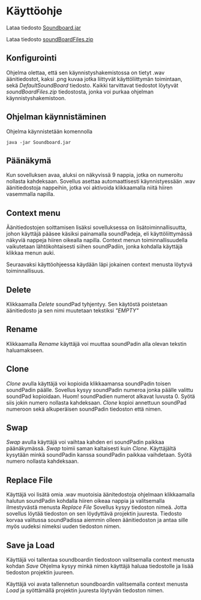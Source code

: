 # Käyttöohje

Lataa tiedosto [Soundboard.jar](https://github.com/synesteesia/ot-harjoitustyo/releases/download/Viikko6/Soundboard.jar)

Lataa tiedosto [soundBoardFiles.zip](https://github.com/synesteesia/ot-harjoitustyo/releases/download/Viikko6/soundBoardFiles.zip)

## Konfigurointi

Ohjelma olettaa, että sen käynnistyshakemistossa on tietyt .wav äänitiedostot, kaksi .png kuvaa jotka liittyvät käyttöliittymän toimintaan, sekä _DefaultSoundBoard_ tiedosto. Kaikki tarvittavat tiedostot löytyvät _soundBoardFiles.zip_ tiedostosta, jonka voi purkaa ohjelman käynnistyshakemistoon.

## Ohjelman käynnistäminen

Ohjelma käynnistetään komennolla 

```
java -jar Soundboard.jar
```

## Päänäkymä

Kun sovelluksen avaa, aluksi on näkyvissä 9 nappia, jotka on numeroitu nollasta kahdeksaan. Sovellus asettaa automaattisesti käynnistyessään .wav äänitiedostoja nappeihin, jotka voi aktivoida klikkaamalla niitä hiiren vasemmalla napilla.

## Context menu

Äänitiedostojen soittamisen lisäksi sovelluksessa on lisätoiminnallisuutta, johon käyttäjä pääsee käsiksi painamalla soundPadeja, eli käyttöliittymässä näkyviä nappeja hiiren oikealla napilla. Context menun toiminnallisuudella vaikutetaan lähtökohtaisesti siihen soundPadiin, jonka kohdalla käyttäjä klikkaa menun auki.

Seuraavaksi käyttöohjeessa käydään läpi jokainen context menusta löytyvä toiminnallisuus.


## Delete

Klikkaamalla _Delete_ soundPad tyhjentyy. 
Sen käytöstä poistetaan äänitiedosto ja sen nimi muutetaan tekstiksi _"EMPTY"_

## Rename

Klikkaamalla _Rename_ käyttäjä voi muuttaa soundPadin alla olevan tekstin haluamakseen.

## Clone

_Clone_ avulla käyttäjä voi kopioida klikkaamansa soundPadin toisen soundPadin päälle.
Sovellus kysyy soundPadin numeroa jonka päälle valittu soundPad kopioidaan. Huom! soundPadien numerot alkavat luvusta 0. Syötä siis jokin numero nollasta kahdeksaan.
_Clone_ kopioi annettuun soundPad numeroon sekä alkuperäisen soundPadin tiedoston että nimen.

## Swap

_Swap_ avulla käyttäjä voi vaihtaa kahden eri soundPadin paikkaa päänäkymässä.
_Swap_ toimii saman kaltaisesti kuin _Clone_. Käyttäjältä kysytään minkä soundPadin kanssa soundPadin paikkaa vaihdetaan. Syötä numero nollasta kahdeksaan.

## Replace File

Käyttäjä voi lisätä omia .wav muotoisia äänitedostoja ohjelmaan klikkaamalla halutun soundPadin kohdalla hiiren oikeaa nappia ja valitsemalla ilmestyvästä menusta _Replace File_ Sovellus kysyy tiedoston nimeä. Jotta sovellus löytää tiedoston on sen löydyttävä projektin juuresta. Tiedosto korvaa valitussa soundPadissa aiemmin olleen äänitiedoston ja antaa sille myös uudeksi nimeksi uuden tiedoston nimen.

## Save ja Load

Käyttäjä voi tallentaa soundboardin tiedostoon valitsemalla context menusta kohdan _Save_
Ohjelma kysyy minkä nimen käyttäjä haluaa tiedostolle ja lisää tiedoston projektin juureen.

Käyttäjä voi avata tallennetun soundboardin valitsemalla context menusta _Load_ ja syöttämällä projektin juuresta löytyvän tiedoston nimen.


